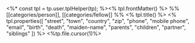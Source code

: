 <%*
const tpl =  tp.user.tplHelper(tp);
%><% tpl.frontMatter() %>
%% [[categories/person]], [[categories/fellow]] %%
<% tpl.title() %>
<% tpl.properties([
	"street",
	"town",
	"country",
	"zip",
	"phone",
	"mobile phone",
	"email",
	"birth",
	"death",
	"maiden-name",
	"parents",
	"children",
	"partner",
	"siblings"
]) %>
<%tp.file.cursor(1)%>